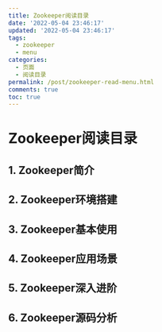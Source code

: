 ```yaml
---
title: Zookeeper阅读目录
date: '2022-05-04 23:46:17'
updated: '2022-05-04 23:46:17'
tags:
  - zookeeper
  - menu
categories:
  - 页面
  - 阅读目录
permalink: /post/zookeeper-read-menu.html
comments: true
toc: true
---
```

# Zookeeper阅读目录

## 1. Zookeeper简介

## 2. Zookeeper环境搭建

## 3. Zookeeper基本使用

## 4. Zookeeper应用场景

## 5. Zookeeper深入进阶

## 6. Zookeeper源码分析